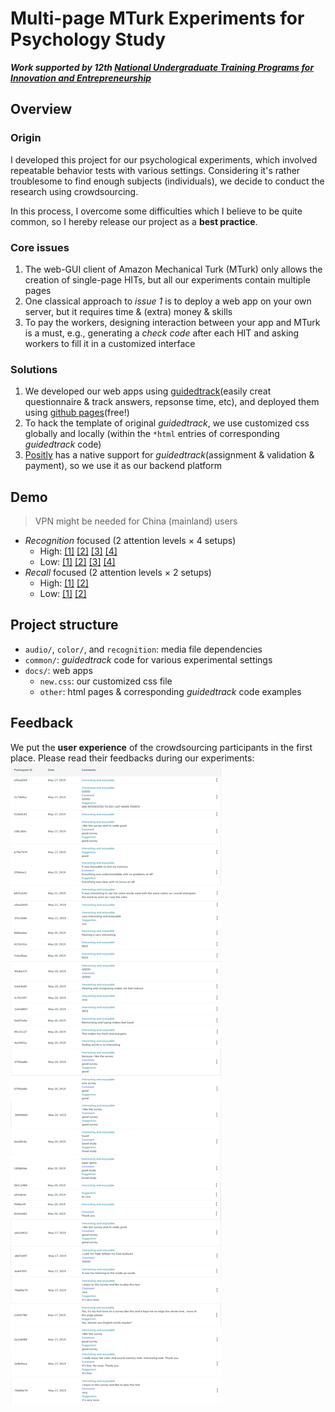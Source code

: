 # Multi-page MTurk Experiments for Psychology Study

***Work supported by 12th [National Undergraduate Training Programs for Innovation and Entrepreneurship](http://gjcxcy.bjtu.edu.cn/)***

## Overview
### Origin
I developed this project for our psychological experiments, which involved repeatable behavior tests with various settings. Considering it's rather troublesome to find enough subjects (individuals), we decide to conduct the research using crowdsourcing.

In this process, I overcome some difficulties which I believe to be quite common, so I hereby release our project as a __best practice__.
### Core issues
1. The web-GUI client of Amazon Mechanical Turk (MTurk) only allows the creation of single-page HITs, but all our experiments contain multiple pages
2. One classical approach to _issue 1_ is to deploy a web app on your own server, but it requires time & (extra) money & skills
3. To pay the workers, designing interaction between your app and MTurk is a must, e.g., generating a _check code_ after each HIT and asking workers to fill it in a customized interface
### Solutions
1. We developed our web apps using [guidedtrack](https://guidedtrack.com)(easily creat questionnaire & track answers, repsonse time, etc), and deployed them using [github pages](https://pages.github.com)(free!)
2. To hack the template of original _guidedtrack_, we use customized css globally and locally (within the ```*html``` entries of corresponding _guidedtrack_ code)
3. [Positly](https://positly.com) has a native support for  _guidedtrack_(assignment & validation & payment), so we use it as our backend platform

## Demo
> VPN might be needed for China (mainland) users
- *Recognition* focused (2 attention levels × 4 setups)
  - High: [[1]](https://yidanliu-psy.github.io/MTurk/Recognition/High/1/) [[2]](https://yidanliu-psy.github.io/MTurk/Recognition/High/2/) [[3]](https://yidanliu-psy.github.io/MTurk/Recognition/High/3/) [[4]](https://yidanliu-psy.github.io/MTurk/Recognition/High/4/)
  - Low:  [[1]](https://yidanliu-psy.github.io/MTurk/Recognition/Low/1/) [[2]](https://yidanliu-psy.github.io/MTurk/Recognition/Low/2/) [[3]](https://yidanliu-psy.github.io/MTurk/Recognition/Low/3/) [[4]](https://yidanliu-psy.github.io/MTurk/Recognition/Low/4/)
- *Recall* focused (2 attention levels × 2 setups)
  - High: [[1]](https://yidanliu-psy.github.io/MTurk/Recall/High/1/) [[2]](https://yidanliu-psy.github.io/MTurk/Recall/High/2/)
  - Low: [[1]](https://yidanliu-psy.github.io/MTurk/Recall/Low/1/) [[2]](https://yidanliu-psy.github.io/MTurk/Recall/Low/2/)


## Project structure
- ```audio/```, ```color/```, and ```recognition```:  media file dependencies
- ```common/```: _guidedtrack_ code for various experimental settings
- ```docs/```: web apps
  - ```new.css```: our customized css file
  - ```other```: html pages & corresponding _guidedtrack_ code examples

## Feedback
We put the **user experience** of the crowdsourcing participants in the first place. Please read their feedbacks during our experiments:
![feedback](feedback.png)

